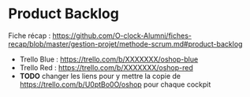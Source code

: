 # Product Backlog

Fiche récap : https://github.com/O-clock-Alumni/fiches-recap/blob/master/gestion-projet/methode-scrum.md#product-backlog

- Trello Blue : https://trello.com/b/XXXXXXX/oshop-blue
- Trello Red : https://trello.com/b/XXXXXXX/oshop-red
- **TODO** changer les liens pour y mettre la copie de https://trello.com/b/U0ptBo0O/oshop pour chaque cockpit